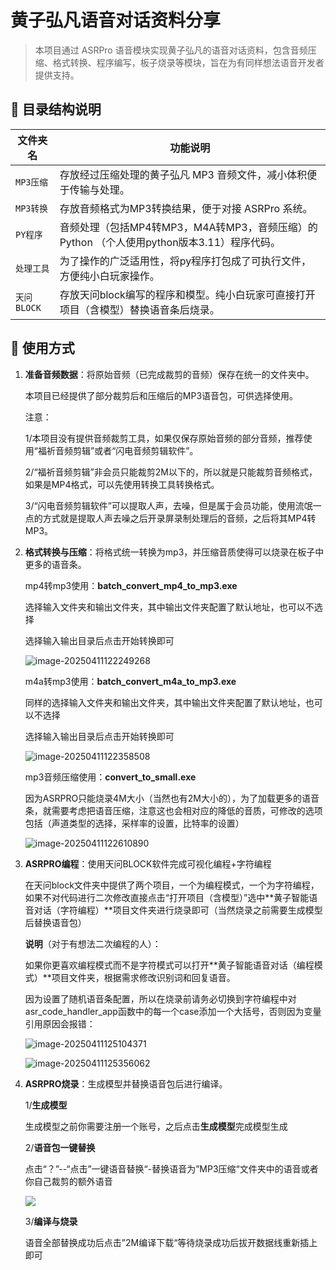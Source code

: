 

# 黄子弘凡语音对话资料分享

> 本项目通过 ASRPro 语音模块实现黄子弘凡的语音对话资料，包含音频压缩、格式转换、程序编写，板子烧录等模块，旨在为有同样想法语音开发者提供支持。

## 📁 目录结构说明

| 文件夹名    | 功能说明                                                     |
| ----------- | ------------------------------------------------------------ |
| `MP3压缩`   | 存放经过压缩处理的黄子弘凡 MP3 音频文件，减小体积便于传输与处理。 |
| `MP3转换`   | 存放音频格式为MP3转换结果，便于对接 ASRPro 系统。            |
| `PY程序`    | 音频处理（包括MP4转MP3，M4A转MP3，音频压缩）的 Python （个人使用python版本3.11）程序代码。 |
| `处理工具`  | 为了操作的广泛适用性，将py程序打包成了可执行文件，方便纯小白玩家操作。 |
| `天问BLOCK` | 存放天问block编写的程序和模型。纯小白玩家可直接打开项目（含模型）替换语音条后烧录。 |

## 🧠 使用方式

1. **准备音频数据**：将原始音频（已完成裁剪的音频）保存在统一的文件夹中。

   本项目已经提供了部分裁剪后和压缩后的MP3语音包，可供选择使用。

   注意：

   1/本项目没有提供音频裁剪工具，如果仅保存原始音频的部分音频，推荐使用“福祈音频剪辑”或者“闪电音频剪辑软件”。

   2/“福祈音频剪辑”非会员只能裁剪2M以下的，所以就是只能裁剪音频格式，如果是MP4格式，可以先使用转换工具转换格式。

   3/“闪电音频剪辑软件”可以提取人声，去噪，但是属于会员功能，使用流氓一点的方式就是提取人声去噪之后开录屏录制处理后的音频，之后将其MP4转MP3。

2. **格式转换与压缩**：将格式统一转换为mp3，并压缩音质使得可以烧录在板子中更多的语音条。

   mp4转mp3使用：**batch_convert_mp4_to_mp3.exe**

   选择输入文件夹和输出文件夹，其中输出文件夹配置了默认地址，也可以不选择

   选择输入输出目录后点击开始转换即可

   ![image-20250411122249268](https://gitee.com/Memory578/picgo/raw/master/img/image-20250411122249268.png)

   m4a转mp3使用：**batch_convert_m4a_to_mp3.exe**

   同样的选择输入文件夹和输出文件夹，其中输出文件夹配置了默认地址，也可以不选择

   选择输入输出目录后点击开始转换即可

   ![image-20250411122358508](https://gitee.com/Memory578/picgo/raw/master/img/image-20250411122358508.png)

   mp3音频压缩使用：**convert_to_small.exe**

   因为ASRPRO只能烧录4M大小（当然也有2M大小的），为了加载更多的语音条，就需要考虑把语音压缩，注意这也会相对应的降低的音质，可修改的选项包括（声道类型的选择，采样率的设置，比特率的设置）

   ![image-20250411122610890](https://gitee.com/Memory578/picgo/raw/master/img/image-20250411122610890.png)

3. **ASRPRO编程**：使用天问BLOCK软件完成可视化编程+字符编程

   在天问block文件夹中提供了两个项目，一个为编程模式，一个为字符编程，如果不对代码进行二次修改直接点击“打开项目（含模型）”选中**黄子智能语音对话（字符编程）**项目文件夹进行烧录即可（当然烧录之前需要生成模型后替换语音包）

   **说明**（对于有想法二次编程的人）：

   如果你更喜欢编程模式而不是字符模式可以打开**黄子智能语音对话（编程模式）**项目文件夹，根据需求修改识别词和回复语音。

   因为设置了随机语音条配置，所以在烧录前请务必切换到字符编程中对asr_code_handler_app函数中的每一个case添加一个大括号，否则因为变量引用原因会报错：

   ![image-20250411125104371](https://gitee.com/Memory578/picgo/raw/master/img/image-20250411125104371.png)

   ![image-20250411125356062](https://gitee.com/Memory578/picgo/raw/master/img/image-20250411125356062.png)

4. **ASRPRO烧录**：生成模型并替换语音包后进行编译。

   1/**生成模型**

   生成模型之前你需要注册一个账号，之后点击**生成模型**完成模型生成

   2/**语音包一键替换**

   点击“？”--“点击”一键语音替换“-替换语音为”MP3压缩“文件夹中的语音或者你自己裁剪的额外语音

   ![](https://gitee.com/Memory578/picgo/raw/master/img/image-20250411123918935.png)

   3/**编译与烧录**

   语音全部替换成功后点击”2M编译下载“等待烧录成功后拔开数据线重新插上即可